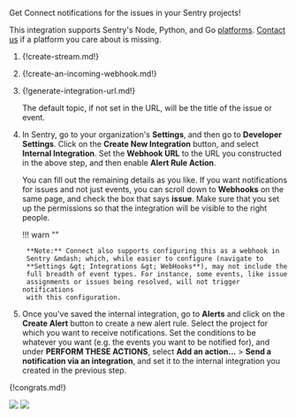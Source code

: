 Get Connect notifications for the issues in your Sentry projects!

This integration supports Sentry's Node, Python, and Go
[platforms](https://sentry.io/platforms/).  [Contact
us](/help/contact-support) if a platform you care about is missing.

1. {!create-stream.md!}

1. {!create-an-incoming-webhook.md!}

1. {!generate-integration-url.md!}

    The default topic, if not set in the URL, will be the title of the
    issue or event.

1. In Sentry, go to your organization's **Settings**, and then go to
    **Developer Settings**. Click on the **Create New Integration** button,
    and select **Internal Integration**. Set the **Webhook URL** to the URL
    you constructed in the above step, and then enable **Alert Rule
    Action**.

    You can fill out the remaining details as you like. If you want
    notifications for issues and not just events, you can scroll down to
    **Webhooks** on the same page, and check the box that says **issue**.
    Make sure that you set up the permissions so that the integration will
    be visible to the right people.

    !!! warn ""

        **Note:** Connect also supports configuring this as a webhook in
        Sentry &mdash; which, while easier to configure (navigate to
        **Settings &gt; Integrations &gt; WebHooks**), may not include the
        full breadth of event types. For instance, some events, like issue
        assignments or issues being resolved, will not trigger notifications
        with this configuration.

1. Once you've saved the internal integration, go to **Alerts** and click
    on the **Create Alert** button to create a new alert rule. Select the
    project for which you want to receive notifications. Set the conditions
    to be whatever you want (e.g. the events you want to be notified for),
    and under **PERFORM THESE ACTIONS**, select **Add an action...** &gt;
    **Send a notification via an integration**, and set it to the internal
    integration you created in the previous step.

{!congrats.md!}

![](/static/images/integrations/sentry/001.png)
![](/static/images/integrations/sentry/002.png)

